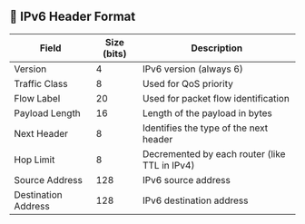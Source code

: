 ## 🔹 IPv6 Header Format

| Field              | Size (bits) | Description                          |
|-------------------|------------|----------------------------------|
| Version          | 4          | IPv6 version (always 6)         |
| Traffic Class   | 8          | Used for QoS priority           |
| Flow Label      | 20         | Used for packet flow identification |
| Payload Length  | 16         | Length of the payload in bytes  |
| Next Header     | 8          | Identifies the type of the next header |
| Hop Limit       | 8          | Decremented by each router (like TTL in IPv4) |
| Source Address  | 128        | IPv6 source address             |
| Destination Address | 128    | IPv6 destination address        |
